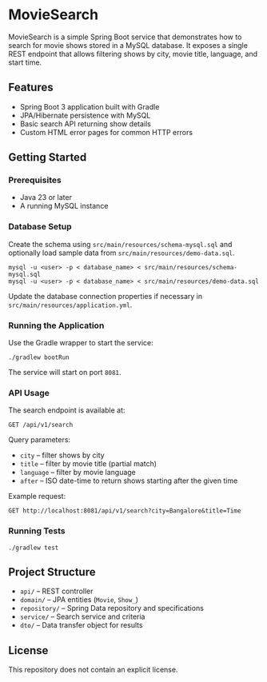 # MovieSearch

MovieSearch is a simple Spring Boot service that demonstrates how to search for movie shows stored in a MySQL database. It exposes a single REST endpoint that allows filtering shows by city, movie title, language, and start time.

## Features

- Spring Boot 3 application built with Gradle
- JPA/Hibernate persistence with MySQL
- Basic search API returning show details
- Custom HTML error pages for common HTTP errors

## Getting Started

### Prerequisites

- Java 23 or later
- A running MySQL instance

### Database Setup

Create the schema using `src/main/resources/schema-mysql.sql` and optionally load sample data from `src/main/resources/demo-data.sql`.

```
mysql -u <user> -p < database_name> < src/main/resources/schema-mysql.sql
mysql -u <user> -p < database_name> < src/main/resources/demo-data.sql
```

Update the database connection properties if necessary in `src/main/resources/application.yml`.

### Running the Application

Use the Gradle wrapper to start the service:

```
./gradlew bootRun
```

The service will start on port `8081`.

### API Usage

The search endpoint is available at:

```
GET /api/v1/search
```

Query parameters:

- `city` – filter shows by city
- `title` – filter by movie title (partial match)
- `language` – filter by movie language
- `after` – ISO date-time to return shows starting after the given time

Example request:

```
GET http://localhost:8081/api/v1/search?city=Bangalore&title=Time
```

### Running Tests

```
./gradlew test
```

## Project Structure

- `api/` – REST controller
- `domain/` – JPA entities (`Movie`, `Show_`)
- `repository/` – Spring Data repository and specifications
- `service/` – Search service and criteria
- `dto/` – Data transfer object for results

## License

This repository does not contain an explicit license.

